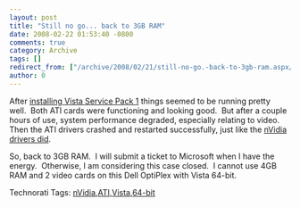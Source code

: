 ```yaml
---
layout: post
title: "Still no go... back to 3GB RAM"
date: 2008-02-22 01:53:40 -0800
comments: true
category: Archive
tags: []
redirect_from: ["/archive/2008/02/21/still-no-go.-back-to-3gb-ram.aspx/"]
author: 0
---
```

<!-- more -->
<p>After <a href="http://blog.jeffhandley.com/archive/2008/02/19/video-card-update---vista-service-pack-1.aspx" target="_blank">installing Vista Service Pack 1</a> things seemed to be running pretty well.  Both ATI cards were functioning and looking good.  But after a couple hours of use, system performance degraded, especially relating to video.  Then the ATI drivers crashed and restarted successfully, just like the <a href="http://blog.jeffhandley.com/archive/2008/02/04/video-card-woes---up-to-3-screens-down-to.aspx" target="_blank">nVidia drivers did</a>.</p>  <p>So, back to 3GB RAM.  I will submit a ticket to Microsoft when I have the energy.  Otherwise, I am considering this case closed.  I cannot use 4GB RAM and 2 video cards on this Dell OptiPlex with Vista 64-bit.</p>  <div class="wlWriterSmartContent" id="scid:0767317B-992E-4b12-91E0-4F059A8CECA8:90efe7eb-a931-427e-8bd4-58254f04361f" style="padding-right: 0px; display: inline; padding-left: 0px; padding-bottom: 0px; margin: 0px; padding-top: 0px">Technorati Tags: <a href="http://technorati.com/tags/nVidia" rel="tag">nVidia</a>,<a href="http://technorati.com/tags/ATI" rel="tag">ATI</a>,<a href="http://technorati.com/tags/Vista" rel="tag">Vista</a>,<a href="http://technorati.com/tags/64-bit" rel="tag">64-bit</a></div>

